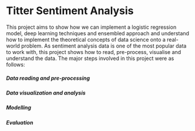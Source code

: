 # Titter Sentiment Analysis

This project aims to show how we can implement a logistic regression model, deep learning techniques and ensembled approach and understand how to implement the theoretical concepts of data science onto a real-world problem. As sentiment analysis data is one of the most popular data to work with, this project shows how to read, pre-process, visualise and understand the data. The major steps involved in this project were as follows:

##### Data reading and pre-processing
##### Data visualization and analysis
##### Modelling
##### Evaluation
